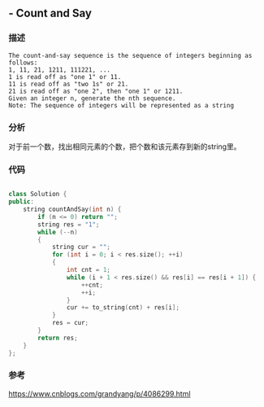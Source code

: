## - Count and Say

### 描述

```
The count-and-say sequence is the sequence of integers beginning as follows:
1, 11, 21, 1211, 111221, ...
1 is read off as "one 1" or 11.
11 is read off as "two 1s" or 21.
21 is read off as "one 2", then "one 1" or 1211.
Given an integer n, generate the nth sequence.
Note: The sequence of integers will be represented as a string
```

### 分析

对于前一个数，找出相同元素的个数，把个数和该元素存到新的string里。

### 代码

```C++

class Solution {
public:
    string countAndSay(int n) {
        if (n <= 0) return "";
        string res = "1";
        while (--n) 
        {
            string cur = "";
            for (int i = 0; i < res.size(); ++i) 
            {
                int cnt = 1;
                while (i + 1 < res.size() && res[i] == res[i + 1]) {
                    ++cnt;
                    ++i;
                }
                cur += to_string(cnt) + res[i];
            }
            res = cur;
        }
        return res;
    }
};
```

### 参考

https://www.cnblogs.com/grandyang/p/4086299.html
